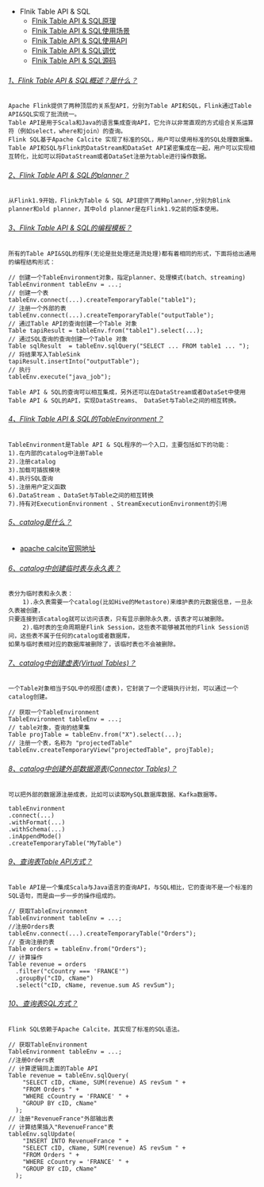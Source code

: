 

* Flnik Table API & SQL
  - [Flnik Table API & SQL原理]()
  - [Flnik Table API & SQL使用场景]()
  - [Flnik Table API & SQL使用API]()
  - [Flnik Table API & SQL调优]()
  - [Flnik Table API & SQL源码]()


###### [1、Flink Table API & SQL概述？是什么？]()
    Apache Flink提供了两种顶层的关系型API，分别为Table API和SQL，Flink通过Table API&SQL实现了批流统一。
    Table API是用于Scala和Java的语言集成查询API，它允许以非常直观的方式组合关系运算符（例如select，where和join）的查询。
    Flink SQL基于Apache Calcite 实现了标准的SQL，用户可以使用标准的SQL处理数据集。
    Table API和SQL与Flink的DataStream和DataSet API紧密集成在一起，用户可以实现相互转化，比如可以将DataStream或者DataSet注册为table进行操作数据。

###### [2、Flink Table API & SQL的planner？]()
    从Flink1.9开始，Flink为Table & SQL API提供了两种planner,分别为Blink planner和old planner，其中old planner是在Flink1.9之前的版本使用。

###### [3、Flink Table API & SQL的编程模板？]()
    所有的Table API&SQL的程序(无论是批处理还是流处理)都有着相同的形式，下面将给出通用的编程结构形式：
    
    // 创建一个TableEnvironment对象，指定planner、处理模式(batch、streaming)
    TableEnvironment tableEnv = ...; 
    // 创建一个表
    tableEnv.connect(...).createTemporaryTable("table1");
    // 注册一个外部的表
    tableEnv.connect(...).createTemporaryTable("outputTable");
    // 通过Table API的查询创建一个Table 对象
    Table tapiResult = tableEnv.from("table1").select(...);
    // 通过SQL查询的查询创建一个Table 对象
    Table sqlResult  = tableEnv.sqlQuery("SELECT ... FROM table1 ... ");
    // 将结果写入TableSink
    tapiResult.insertInto("outputTable");
    // 执行
    tableEnv.execute("java_job");
    
    Table API & SQL的查询可以相互集成，另外还可以在DataStream或者DataSet中使用Table API & SQL的API，实现DataStreams、 DataSet与Table之间的相互转换。

###### [4、Flink Table API & SQL的TableEnvironment？]()
    TableEnvironment是Table API & SQL程序的一个入口，主要包括如下的功能：
    1).在内部的catalog中注册Table
    2).注册catalog
    3).加载可插拔模块
    4).执行SQL查询
    5).注册用户定义函数
    6).DataStream 、DataSet与Table之间的相互转换
    7).持有对ExecutionEnvironment 、StreamExecutionEnvironment的引用

###### [5、catalog是什么？]()
    
* [apache calcite官网地址](https://calcite.apache.org)


###### [6、catalog中创建临时表与永久表？]()
    表分为临时表和永久表：
        1).永久表需要一个catalog(比如Hive的Metastore)来维护表的元数据信息，一旦永久表被创建，
    只要连接到该catalog就可以访问该表，只有显示删除永久表，该表才可以被删除。
        2).临时表的生命周期是Flink Session，这些表不能够被其他的Flink Session访问，这些表不属于任何的catalog或者数据库，
    如果与临时表相对应的数据库被删除了，该临时表也不会被删除。


###### [7、catalog中创建虚表(Virtual Tables)？]()
    一个Table对象相当于SQL中的视图(虚表)，它封装了一个逻辑执行计划，可以通过一个catalog创建。
    
    // 获取一个TableEnvironment
    TableEnvironment tableEnv = ...; 
    // table对象，查询的结果集
    Table projTable = tableEnv.from("X").select(...);
    // 注册一个表，名称为 "projectedTable"
    tableEnv.createTemporaryView("projectedTable", projTable);

###### [8、catalog中创建外部数据源表(Connector Tables)？]()
    可以把外部的数据源注册成表，比如可以读取MySQL数据库数据、Kafka数据等。
    
    tableEnvironment
    .connect(...)
    .withFormat(...)
    .withSchema(...)
    .inAppendMode()
    .createTemporaryTable("MyTable")

###### [9、查询表Table API方式？]()
    Table API是一个集成Scala与Java语言的查询API，与SQL相比，它的查询不是一个标准的SQL语句，而是由一步一步的操作组成的。
    
    // 获取TableEnvironment
    TableEnvironment tableEnv = ...;
    //注册Orders表
    tableEnv.connect(...).createTemporaryTable("Orders");
    // 查询注册的表
    Table orders = tableEnv.from("Orders");
    // 计算操作
    Table revenue = orders
      .filter("cCountry === 'FRANCE'")
      .groupBy("cID, cName")
      .select("cID, cName, revenue.sum AS revSum");

###### [10、查询表SQL方式？]()
    Flink SQL依赖于Apache Calcite，其实现了标准的SQL语法。
    
    // 获取TableEnvironment
    TableEnvironment tableEnv = ...;
    //注册Orders表
    // 计算逻辑同上面的Table API
    Table revenue = tableEnv.sqlQuery(
        "SELECT cID, cName, SUM(revenue) AS revSum " +
        "FROM Orders " +
        "WHERE cCountry = 'FRANCE' " +
        "GROUP BY cID, cName"
      );
    // 注册"RevenueFrance"外部输出表
    // 计算结果插入"RevenueFrance"表
    tableEnv.sqlUpdate(
        "INSERT INTO RevenueFrance " +
        "SELECT cID, cName, SUM(revenue) AS revSum " +
        "FROM Orders " +
        "WHERE cCountry = 'FRANCE' " +
        "GROUP BY cID, cName"
      );









